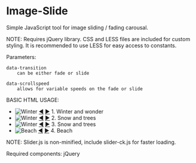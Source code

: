 Image-Slide
===========

Simple JavaScript tool for image sliding / fading carousal. 


NOTE: Requires jQuery library.   CSS and LESS files are included for custom styling.  It is recommended to use LESS for easy access to constants. 



Parameters: 

	data-transition
		can be either fade or slide

	data-scrollspeed
		allows for variable speeds on the fade or slide
	
	

BASIC HTML USAGE:

<div id="image-slider" data-transition="fade" data-scrollspeed="500">
	<ul>
		<li>
			<img src="img/winter-500.jpg" alt="Winter" />
			<a class="previous" href="#">&#9664;</a>
			<a class="next" href="#">&#9654;</a>
			<span class="caption">1. Winter and wonder</span>
		</li>
		<li>
			<img src="img/winter2-500.jpg" alt="Winter" />
			<a class="previous" href="#">&#9664;</a>
			<a class="next" href="#">&#9654;</a>
			<span class="caption">2. Snow and trees</span>	
		</li>
		<li>
			<img src="img/winter2-500.jpg" alt="Winter" />
			<a class="previous" href="#">&#9664;</a>
			<a class="next" href="#">&#9654;</a>
			<span class="caption">3. Snow and trees</span>	
		</li>
		<li>
			<img src="img/beach-bg.jpg" alt="Beach" />
			<a class="previous" href="#">&#9664;</a>
			<a class="next" href="#">&#9654;</a>
			<span class="caption">4. Beach</span>	
		</li>
	</ul>
</div>


<script src="js/slider-ck.js"></script>
<script type=“text/javascript”>
$(‘#image-slider').imageslider();
</script>



NOTE: Slider.js is non-minified, include slider-ck.js for faster loading.


Required components:
jQuery